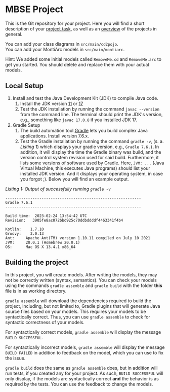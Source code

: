 <!-- (c) https://github.com/MontiCore/monticore -->

# MBSE Project

This is the Git repository for your project.
Here you will find a short description of your [project task](project_task.md),
as well as an [overview](general_overview.md) of the projects in general.

You can add your class diagrams in `src/main/cd2pojo`.   
You can add your MontiArc models in `src/main/montiarc`.

Hint: We added some initial models called `RemoveMe.cd` and `RemoveMe.arc`
to get you started.
You should delete and replace them with your actual models.

## Local Setup

1. Install and test the Java Development Kit (JDK) to compile Java code.
    1. Install the JDK version [11][jdk11] or [17][jdk17]
    2. Test the JDK installation by running the command `javac --version`
       from the command line.
       The terminal should print the JDK's version,
       e.g., something like `javac 17.0.8` if you installed JDK 17.
2. Gradle Setup
    1. The build automation tool [Gradle][gradle]
       lets you build complex Java applications.
       Install version 7.6.x.
    2. Test the Gradle installation by running the command `gradle -v`,
       (s. a. _Listing 1_)
       which displays your gradle version, e.g., `Gradle 7.6.1`.
       In addition, it will display the time the Gradle binary was build,
       and the version control system revision used for said build.
       Furthermore, it lists some versions of software used by Gradle.
       Here, `JVM: ...` (Java Virtual Machine, this executes Java programs)
       should list your installed JDK version.
       And it displays your operating system, in case you forgot ;).
       Below you will find an example output.

_Listing 1: Output of successfully running `gradle -v`_
```
------------------------------------------------------------
Gradle 7.6.1
------------------------------------------------------------

Build time:  2023-02-24 13:54:42 UTC
Revision:   3905fe8ac072bbd925c70ddbddddf4463341f4b4

Kotlin:    1.7.10
Groovy:    3.0.13
Ant:     Apache Ant(TM) version 1.10.11 compiled on July 10 2021
JVM:     20.0.1 (Homebrew 20.0.1)
OS:      Mac OS X 13.4.1 x86_64
```

## Building the project

In this project, you will create models.
After writing the models, they may not be correctly written
(syntax, semantics).
You can check your models using the commands
`gradle assemble` and `gradle build`
with the folder __this__ file is in as working directory.

`gradle assemble` will download the dependencies
required to build the project,
including, but not limited to, Gradle plugins that will
generate Java source files based on your models.
This requires your models to be syntactically correct.
Thus, you can use `gradle assemble` to check for syntactic
correctness of your models.

For syntactically correct models, `gradle assemble` will display
the message `BUILD SUCCESSFUL`.

For syntactically incorrect models, `gradle assemble` will display
the message `BUILD FAILED` in addition to feedback on the model,
which you can use to fix the issue.

`gradle build` does the same as `gradle assemble` does,
but in addition will run tests, if you created any for your project.
As such, `BUILD SUCCESSFUL` will only display,
if the models are syntactically correct
__and__ the behavior is as required by the tests.
You can use the feedback to change the models.

[jdk11]: https://www.oracle.com/de/java/technologies/downloads/#java11

[jdk17]: https://www.oracle.com/de/java/technologies/downloads/#java17

[gradle]: https://gradle.org/
